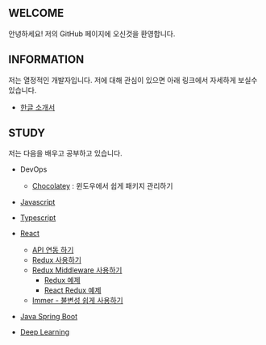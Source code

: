 ## WELCOME

안녕하세요!
저의 GitHub 페이지에 오신것을 환영합니다.

## INFORMATION

저는 열정적인 개발자입니다. 
저에 대해 관심이 있으면 아래 링크에서 자세하게 보실수 있습니다. 


- [한글 소개서](https://flyingmt.github.io/devportfolio/)

## STUDY

저는 다음을 배우고 공부하고 있습니다. 

- DevOps
    - [Chocolatey](https://github.com/flyingmt/flyingmt.github.io/blob/master/study/devops-chocolatey.md) : 윈도우에서 쉽게 패키지 관리하기

- [Javascript](https://github.com/flyingmt/flyingmt.github.io/blob/master/study/javascript.md)
- [Typescript](https://github.com/flyingmt/flyingmt.github.io/blob/master/study/typescript.md)

- [React](https://github.com/flyingmt/flyingmt.github.io/blob/master/study/react.md)

    - [API 연동 하기](https://github.com/flyingmt/flyingmt.github.io/blob/master/study/react-api.md)    
    - [Redux 사용하기](https://github.com/flyingmt/flyingmt.github.io/blob/master/study/react-redux.md)
    - [Redux Middleware 사용하기](https://github.com/flyingmt/flyingmt.github.io/blob/master/study/react-redux-middleware.md)
        - [Redux 예제](https://github.com/flyingmt/redux-demo)
        - [React Redux 예제](https://github.com/flyingmt/react-redux-demo)
    - [Immer - 불변성 쉽게 사용하기](https://github.com/flyingmt/flyingmt.github.io/blob/master/study/react-immer.md)
    

- [Java Spring Boot](https://github.com/flyingmt/flyingmt.github.io/blob/master/study/java-spring-boot.md)

- [Deep Learning](https://github.com/flyingmt/flyingmt.github.io/blob/master/study/deep-learning.md)

